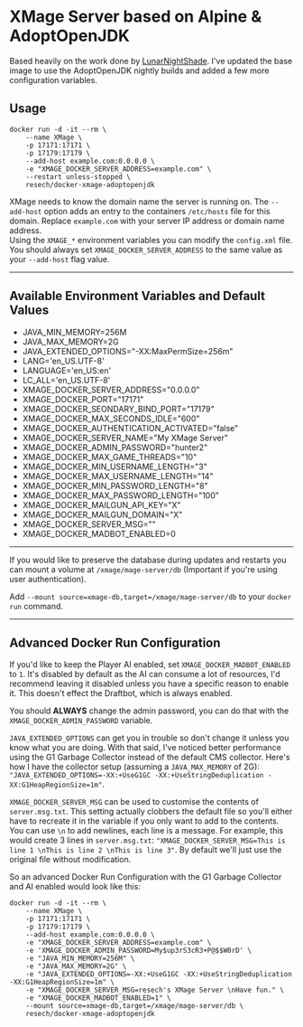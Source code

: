 # XMage Server based on Alpine & AdoptOpenJDK

Based heavily on the work done by [LunarNightShade](https://github.com/LunarNightShade/docker-xmage-openjdk). I've updated the base image to use the AdoptOpenJDK nightly builds and added a few more configuration variables.

## Usage
```
docker run -d -it --rm \
    --name XMage \
    -p 17171:17171 \
    -p 17179:17179 \
    --add-host example.com:0.0.0.0 \
    -e "XMAGE_DOCKER_SERVER_ADDRESS=example.com" \
    --restart unless-stopped \
    resech/docker-xmage-adoptopenjdk
```

XMage needs to know the domain name the server is running on. The `--add-host` option adds an entry to the containers `/etc/hosts` file for this domain. Replace `example.com` with your server IP address or domain name address.  
Using the `XMAGE_*` environment variables you can modify the `config.xml` file.  
You should always set `XMAGE_DOCKER_SERVER_ADDRESS` to the same value as your `--add-host` flag value.  

---

## Available Environment Variables and Default Values

+ JAVA_MIN_MEMORY=256M
+ JAVA_MAX_MEMORY=2G
+ JAVA_EXTENDED_OPTIONS="-XX:MaxPermSize=256m"
+ LANG='en_US.UTF-8'
+ LANGUAGE='en_US:en'
+ LC_ALL='en_US.UTF-8'
+ XMAGE_DOCKER_SERVER_ADDRESS="0.0.0.0"
+ XMAGE_DOCKER_PORT="17171"
+ XMAGE_DOCKER_SEONDARY_BIND_PORT="17179"
+ XMAGE_DOCKER_MAX_SECONDS_IDLE="600"
+ XMAGE_DOCKER_AUTHENTICATION_ACTIVATED="false"
+ XMAGE_DOCKER_SERVER_NAME="My XMage Server"
+ XMAGE_DOCKER_ADMIN_PASSWORD="hunter2"
+ XMAGE_DOCKER_MAX_GAME_THREADS="10"
+ XMAGE_DOCKER_MIN_USERNAME_LENGTH="3"
+ XMAGE_DOCKER_MAX_USERNAME_LENGTH="14"
+ XMAGE_DOCKER_MIN_PASSWORD_LENGTH="8"
+ XMAGE_DOCKER_MAX_PASSWORD_LENGTH="100"
+ XMAGE_DOCKER_MAILGUN_API_KEY="X"
+ XMAGE_DOCKER_MAILGUN_DOMAIN="X"
+ XMAGE_DOCKER_SERVER_MSG=""
+ XMAGE_DOCKER_MADBOT_ENABLED=0

---

If you would like to preserve the database during updates and restarts you can mount a volume at `/xmage/mage-server/db` (Important if you're using user authentication). 

Add `--mount source=xmage-db,target=/xmage/mage-server/db` to your `docker run` command.

---

## Advanced Docker Run Configuration

If you'd like to keep the Player AI enabled, set `XMAGE_DOCKER_MADBOT_ENABLED` to `1`. It's disabled by default as the AI can consume a lot of resources, I'd recommend leaving it disabled unless you have a specific reason to enable it. This doesn't effect the Draftbot, which is always enabled.

You should **ALWAYS** change the admin password, you can do that with the `XMAGE_DOCKER_ADMIN_PASSWORD` variable.

`JAVA_EXTENDED_OPTIONS` can get you in trouble so don't change it unless you know what you are doing. With that said, I've noticed better performance using the G1 Garbage Collector instead of the default CMS collector. Here's how I have the collector setup (assuming a `JAVA_MAX_MEMORY` of 2G): `"JAVA_EXTENDED_OPTIONS=-XX:+UseG1GC -XX:+UseStringDeduplication -XX:G1HeapRegionSize=1m"`. 

`XMAGE_DOCKER_SERVER_MSG` can be used to customise the contents of `server.msg.txt`. This setting actually clobbers the default file so you'll either have to recreate it in the variable if you only want to add to the contents. You can use `\n` to add newlines, each line is a message. For example, this would create 3 lines in `server.msg.txt`: `"XMAGE_DOCKER_SERVER_MSG=This is line 1 \nThis is line 2 \nThis is line 3"`. By default we'll just use the original file without modification. 

So an advanced Docker Run Configuration with the G1 Garbage Collector and AI enabled would look like this:
```
docker run -d -it --rm \
    --name XMage \
    -p 17171:17171 \
    -p 17179:17179 \
    --add-host example.com:0.0.0.0 \
    -e "XMAGE_DOCKER_SERVER_ADDRESS=example.com" \
    -e 'XMAGE_DOCKER_ADMIN_PASSWORD=My$up3rS3cR3+P@$$W0rD' \
    -e "JAVA_MIN_MEMORY=256M" \
    -e "JAVA_MAX_MEMORY=2G" \
    -e "JAVA_EXTENDED_OPTIONS=-XX:+UseG1GC -XX:+UseStringDeduplication -XX:G1HeapRegionSize=1m" \
    -e "XMAGE_DOCKER_SERVER_MSG=resech's XMage Server \nHave fun." \
    -e "XMAGE_DOCKER_MADBOT_ENABLED=1" \
    --mount source=xmage-db,target=/xmage/mage-server/db \
    resech/docker-xmage-adoptopenjdk
```
